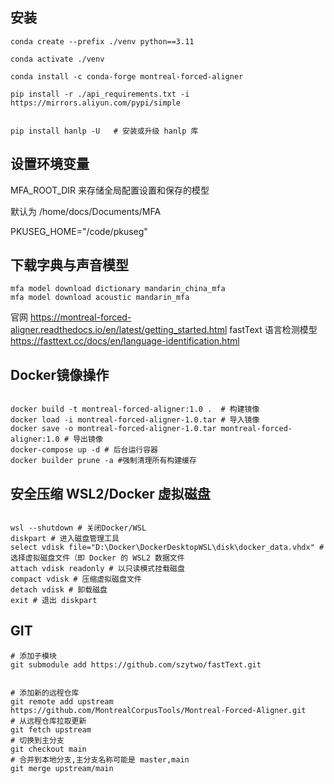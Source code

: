 ## 安装

```
conda create --prefix ./venv python==3.11

conda activate ./venv

conda install -c conda-forge montreal-forced-aligner

pip install -r ./api_requirements.txt -i https://mirrors.aliyun.com/pypi/simple


pip install hanlp -U   # 安装或升级 hanlp 库

```

## 设置环境变量

MFA_ROOT_DIR 来存储全局配置设置和保存的模型

默认为 /home/docs/Documents/MFA

PKUSEG_HOME="/code/pkuseg"

## 下载字典与声音模型

```
mfa model download dictionary mandarin_china_mfa
mfa model download acoustic mandarin_mfa
```

官网 https://montreal-forced-aligner.readthedocs.io/en/latest/getting_started.html
fastText 语言检测模型
https://fasttext.cc/docs/en/language-identification.html

## Docker镜像操作

```

docker build -t montreal-forced-aligner:1.0 .  # 构建镜像
docker load -i montreal-forced-aligner-1.0.tar # 导入镜像
docker save -o montreal-forced-aligner-1.0.tar montreal-forced-aligner:1.0 # 导出镜像
docker-compose up -d # 后台运行容器
docker builder prune -a #强制清理所有构建缓存

```

## 安全压缩 WSL2/Docker 虚拟磁盘

```

wsl --shutdown # 关闭Docker/WSL
diskpart # 进入磁盘管理工具
select vdisk file="D:\Docker\DockerDesktopWSL\disk\docker_data.vhdx" # 选择虚拟磁盘文件（即 Docker 的 WSL2 数据文件
attach vdisk readonly # 以只读模式挂载磁盘
compact vdisk # 压缩虚拟磁盘文件
detach vdisk # 卸载磁盘
exit # 退出 diskpart

```

## GIT

```
# 添加子模块
git submodule add https://github.com/szytwo/fastText.git


# 添加新的远程仓库
git remote add upstream https://github.com/MontrealCorpusTools/Montreal-Forced-Aligner.git 
# 从远程仓库拉取更新
git fetch upstream 
# 切换到主分支
git checkout main  
# 合并到本地分支,主分支名称可能是 master,main 
git merge upstream/main 

```